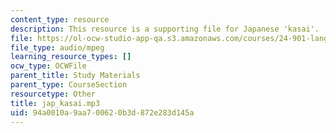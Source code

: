```yaml
---
content_type: resource
description: This resource is a supporting file for Japanese 'kasai'.
file: https://ol-ocw-studio-app-qa.s3.amazonaws.com/courses/24-901-language-and-its-structure-i-phonology-fall-2010/94a0010a9aa700620b3d872e283d145a_jap_kasai.mp3
file_type: audio/mpeg
learning_resource_types: []
ocw_type: OCWFile
parent_title: Study Materials
parent_type: CourseSection
resourcetype: Other
title: jap_kasai.mp3
uid: 94a0010a-9aa7-0062-0b3d-872e283d145a
---
```

